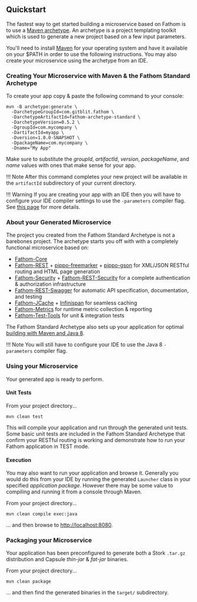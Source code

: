 ## Quickstart

The fastest way to get started building a microservice based on Fathom is to use a [Maven archetype].  An archetype is a project templating toolkit which is used to generate a new project based on a few input parameters.

You'll need to install [Maven] for your operating system and have it available on your $PATH in order to use the following instructions.  You may also create your microservice using the archetype from an IDE.

### Creating Your Microservice with Maven & the Fathom Standard Archetype

To create your app copy & paste the following command to your console:

```
mvn -B archetype:generate \
  -DarchetypeGroupId=com.gitblit.fathom \
  -DarchetypeArtifactId=fathom-archetype-standard \
  -DarchetypeVersion=0.5.2 \
  -DgroupId=com.mycompany \
  -DartifactId=myapp \
  -Dversion=1.0.0-SNAPSHOT \
  -DpackageName=com.mycompany \
  -Dname="My App"
```

Make sure to substitute the *groupId*, *artifactId*, *version*, *packageName*, and *name* values with ones that make sense for your app.

!!! Note
    After this command completes your new project will be available in the `artifactId` subdirectory of your current directory.

!!! Warning
    If you are creating your app with an IDE then you will have to configure your IDE compiler settings to use the `-parameters` compiler flag. See [this page](maven.md) for more details.

### About your Generated Microservice

The project you created from the Fathom Standard Archetype is not a barebones project.  The archetype starts you off with with a completely functional microservice based on:

- [Fathom-Core](about.md)
- [Fathom-REST](rest.md) + [pippo-freemarker] + [pippo-gson] for XML/JSON RESTful routing and HTML page generation
- [Fathom-Security](security.md) + [Fathom-REST-Security](rest-security.md) for a complete authentication & authorization infrastructure
- [Fathom-REST-Swagger](rest-swagger.md) for automatic API specification, documentation, and testing
- [Fathom-JCache](jcache.md) + [Infinispan] for seamless caching
- [Fathom-Metrics](metrics.md) for runtime metric collection & reporting
- [Fathom-Test-Tools](testing.md) for unit & integration tests

The Fathom Standard Archetype also sets up your application for optimal [building with Maven and Java 8](maven.md).

!!! Note
    You will still have to configure your IDE to use the Java 8 `-parameters` compiler flag.

### Using your Microservice

Your generated app is ready to perform.

#### Unit Tests

From your project directory...

```
mvn clean test
```

This will compile your application and run through the generated unit tests.  Some basic unit tests are included in the Fathom Standard Archetype that confirm your RESTful routing is working and demonstrate how to run your Fathom application in TEST mode.

#### Execution

You may also want to run your application and browse it.  Generally you would do this from your IDE by running the generated `Launcher` class in your specified *application package*.  However there may be some value to compiling and running it from a console through Maven.

From your project directory...

```
mvn clean compile exec:java
```

... and then browse to [http://localhost:8080](http://localhost:8080).

### Packaging your Microservice

Your application has been preconfigured to generate both a Stork `.tar.gz` distribution and Capsule *thin-jar* & *fat-jar* binaries.

From your project directory...

```
mvn clean package
```

... and then find the generated binaries in the `target/` subdirectory.

[Maven]: http://maven.apache.org/
[Maven archetype]: https://maven.apache.org/guides/introduction/introduction-to-archetypes.html
[pippo-freemarker]: http://www.pippo.ro/doc/templates.html
[pippo-gson]: http://www.pippo.ro/doc/content-types.html
[Infinispan]: http://infinispan.org
[ZURB Foundation]: http://foundation.zurb.com/
[Font-Awesome]: https://fortawesome.github.io/Font-Awesome/
